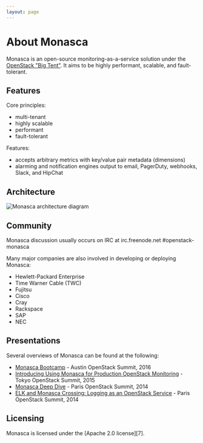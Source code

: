 ```yaml
---
layout: page
---
```


# About Monasca

Monasca is an open-source monitoring-as-a-service solution under the
[OpenStack "Big Tent"][1]. It aims to be highly performant, scalable, and
fault-tolerant.

## Features

Core principles:
 * multi-tenant
 * highly scalable
 * performant
 * fault-tolerant

Features:
 * accepts arbitrary metrics with key/value pair metadata (dimensions)
 * alarming and notification engines output to email, PagerDuty, webhooks,
   Slack, and HipChat

## Architecture

<img class="img-responsive"
     src="{{ '/assets/images/architecture.svg' | relative_url }}"
     alt="Monasca architecture diagram">

## Community

Monasca discussion usually occurs on IRC at irc.freenode.net #openstack-monasca

Many major companies are also involved in developing or deploying Monasca:

 * Hewlett-Packard Enterprise
 * Time Warner Cable (TWC)
 * Fujitsu
 * Cisco
 * Cray
 * Rackspace
 * SAP
 * NEC

## Presentations

Several overviews of Monasca can be found at the following:

- [Monasca Bootcamp][3] - Austin OpenStack Summit, 2016
- [Introducing Using Monasca for Production OpenStack Monitoring][4] - Tokyo OpenStack Summit, 2015
- [Monasca Deep Dive][5] - Paris OpenStack Summit, 2014
- [ELK and Monasca Crossing: Logging as an OpenStack Service][6] - Paris OpenStack Summit, 2014

## Licensing

Monasca is licensed under the [Apache 2.0 license][7].

[1]: https://governance.openstack.org/tc/reference/projects/
[2]: https://www.openstack.org/videos/austin-2016/monasca-bootcamp
[3]: https://www.openstack.org/videos/tokio-2015/tokyo-3230
[4]: https://www.openstack.org/videos/paris-2014/monasca-deep-dive-monitoring-at-scale
[5]: https://www.openstack.org/videos/tokio-2015/elk-and-monasca-crossing-logging-as-an-openstack-service
[6]: http://www.apache.org/licenses/LICENSE-2.0
